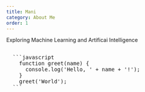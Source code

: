 ```yaml
---
title: Mani
category: About Me
order: 1
---
```


Exploring Machine Learning and Artificai Intelligence

<pre> 
  ```javascript 
    function greet(name) { 
      console.log('Hello, ' + name + '!'); 
    } 
    greet('World'); 
  ```
</pre>
